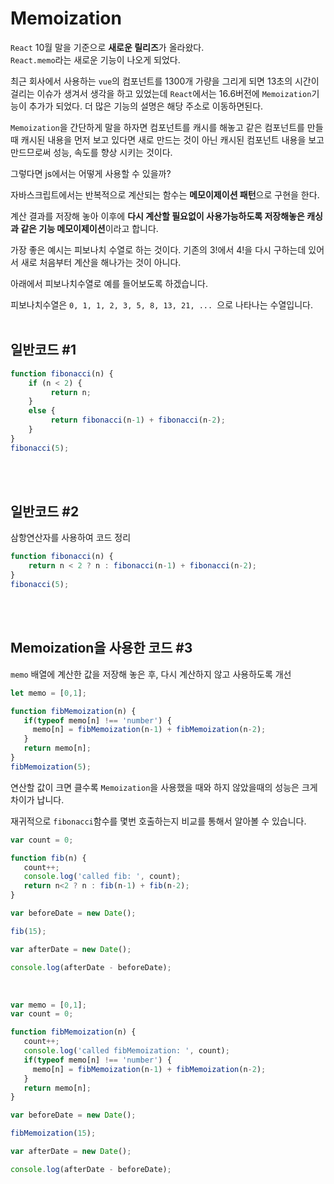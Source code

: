 # Memoization

`React` 10월 말을 기준으로 **새로운 릴리즈**가 올라왔다.
<br/>
`React.memo`라는 새로운 기능이 나오게 되었다.
<br/>

최근 회사에서 사용하는 `vue`의 컴포넌트를 1300개 가량을 그리게 되면 13초의 시간이 걸리는 이슈가 생겨서 생각을 하고 있었는데 `React`에서는 16.6버전에 `Memoization`기능이 추가가 되었다. 더 많은 기능의 설명은 해당 주소로 이동하면된다.
<br/>

`Memoization`을 간단하게 말을 하자면 컴포넌트를 캐시를 해놓고 같은 컴포넌트를 만들때 캐시된 내용을 먼저 보고 있다면 새로 만드는 것이 아닌 캐시된 컴포넌트 내용을 보고 만드므로써 성능, 속도를 향상 시키는 것이다.
<br/>

그렇다면 js에서는 어떻게 사용할 수 있을까?
<br/>

자바스크립트에서는 반복적으로 계산되는 함수는 **메모이제이션 패턴**으로 구현을 한다.
<br/>

계산 결과를 저장해 놓아 이후에 **다시 계산할 필요없이 사용가능하도록 저장해놓은 캐싱과 같은 기능 메모이제이션**이라고 합니다.
<br/>

가장 좋은 예시는 피보나치 수열로 하는 것이다.
기존의 3!에서 4!을 다시 구하는데 있어서 새로 처음부터 계산을 해나가는 것이 아니다.
<br/>

아래에서 피보나치수열로 예를 들어보도록 하겠습니다.
<br/>

피보나치수열은 `0, 1, 1, 2, 3, 5, 8, 13, 21, ... `으로 나타나는 수열입니다.
<br/>
<br/>

## 일반코드 \#1

```js
function fibonacci(n) {
    if (n < 2) {
         return n;
    }
    else {
         return fibonacci(n-1) + fibonacci(n-2);
    }
}
fibonacci(5);
```

<br/>
<br/>

## 일반코드 \#2

삼항연산자를 사용하여 코드 정리

```js
function fibonacci(n) {
    return n < 2 ? n : fibonacci(n-1) + fibonacci(n-2);
}
fibonacci(5);
```

<br/>
<br/>

## Memoization을 사용한 코드 \#3

`memo` 배열에 계산한 값을 저장해 놓은 후, 다시 계산하지 않고 사용하도록 개선

```js
let memo = [0,1];

function fibMemoization(n) {
   if(typeof memo[n] !== 'number') {
     memo[n] = fibMemoization(n-1) + fibMemoization(n-2);
   }
   return memo[n];
}
fibMemoization(5);
```

연산할 값이 크면 클수록 `Memoization`을 사용했을 때와 하지 않았을때의 성능은 크게 차이가 납니다.
<br/>

재귀적으로 `fibonacci`함수를 몇번 호출하는지 비교를 통해서 알아볼 수 있습니다.
<br/>

```js
var count = 0;

function fib(n) {
   count++;
   console.log('called fib: ', count);
   return n<2 ? n : fib(n-1) + fib(n-2);
}

var beforeDate = new Date();

fib(15);

var afterDate = new Date();

console.log(afterDate - beforeDate);
```

<br/>

```js
var memo = [0,1];
var count = 0;

function fibMemoization(n) {
   count++;
   console.log('called fibMemoization: ', count);
   if(typeof memo[n] !== 'number') {
     memo[n] = fibMemoization(n-1) + fibMemoization(n-2);
   }
   return memo[n];
}

var beforeDate = new Date();

fibMemoization(15);

var afterDate = new Date();

console.log(afterDate - beforeDate);
```